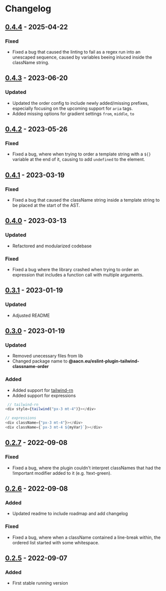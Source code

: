 # Changelog
## [0.4.4](https://github.com/aacn/eslint-plugin-tailwind-classname-order/releases/tag/v0.4.4) - 2025-04-22

### Fixed
- Fixed a bug that caused the linting to fail as a regex run into an unescaped sequence, caused by variables beeing inluced inside the className string.

## [0.4.3](https://github.com/aacn/eslint-plugin-tailwind-classname-order/releases/tag/v0.4.3) - 2023-06-20
### Updated
- Updated the order config to include newly added/missing prefixes, especially focusing on the upcoming support for `aria` tags.
- Added missing options for gradient settings `from`, `middle`, `to`

## [0.4.2](https://github.com/aacn/eslint-plugin-tailwind-classname-order/releases/tag/v0.4.2) - 2023-05-26
### Fixed
- Fixed a bug, where when trying to order a template string with a `${}` variable at the end of it, causing to add `undefined` to the element.

## [0.4.1](https://github.com/aacn/eslint-plugin-tailwind-classname-order/releases/tag/v0.4.1) - 2023-03-19
### Fixed
- Fixed a bug that caused the className string inside a template string to be placed at the start of the AST.

## [0.4.0](https://github.com/aacn/eslint-plugin-tailwind-classname-order/releases/tag/v0.4.0) - 2023-03-13
### Updated
- Refactored and modularized codebase
### Fixed
- Fixed a bug where the library crashed when trying to order an expression that includes a function call with multiple arguments.

## [0.3.1](https://github.com/aacn/eslint-plugin-tailwind-classname-order/releases/tag/v0.3.0) - 2023-01-19
### Updated
- Adjusted README

## [0.3.0](https://github.com/aacn/eslint-plugin-tailwind-classname-order/releases/tag/v0.3.0) - 2023-01-19
### Updated
- Removed unecessary files from lib
- Changed package name to **@aacn.eu/eslint-plugin-tailwind-classname-order**
### Added
- Added support for [tailwind-rn](https://www.npmjs.com/package/tailwind-rn)
- Added support for expressions
```js
 // tailwind-rn
<div style={tailwind("px-3 mt-4")}></div>

// expressions
<div className={"px-3 mt-4"}></div>
<div className={`px-3 mt-4 ${myVar}`}></div>
```

## [0.2.7](https://github.com/aacn/eslint-plugin-tailwind-classname-order/releases/tag/v0.2.7) - 2022-09-08
### Fixed
- Fixed a bug, where the plugin couldn't interpret classNames that had the !important modifier added to it (e.g. !text-green).

## [0.2.6](https://github.com/aacn/eslint-plugin-tailwind-classname-order/releases/tag/v0.2.6) - 2022-09-08
### Added
- Updated readme to include roadmap and add changelog

### Fixed
- Fixed a bug, where when a className contained a line-break within, the ordered list started with some whitespace.

## [0.2.5](https://github.com/aacn/eslint-plugin-tailwind-classname-order/releases/tag/v0.2.5) - 2022-09-07
### Added
- First stable running version
